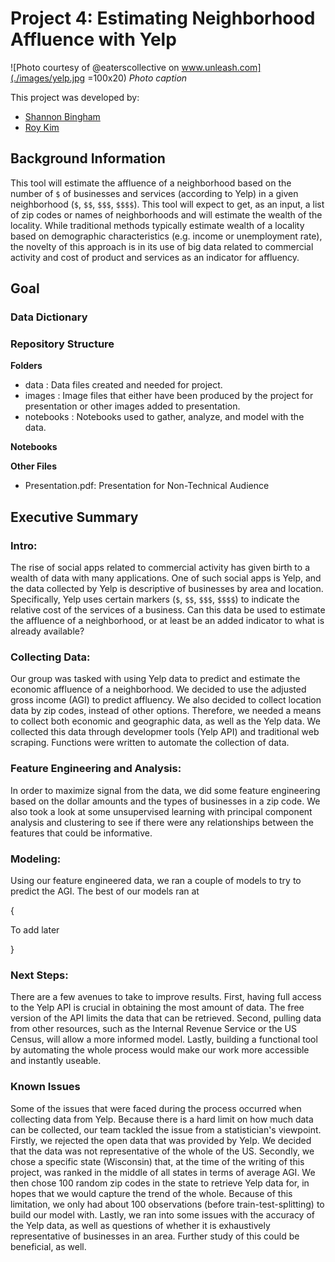 # Project 4: Estimating Neighborhood Affluence with Yelp

![Photo courtesy of @eaterscollective on www.unleash.com](./images/yelp.jpg =100x20)
_Photo caption_
 
This project was developed by:
- [Shannon Bingham](https://www.linkedin.com/in/shannon-bingham/)
- [Roy Kim](https://www.linkedin.com/in/roybkim/)
 
## Background Information
This tool will estimate the affluence of a neighborhood based on the number of `$` of businesses and services (according to Yelp) in a given neighborhood (`$`, `$$`, `$$$`, `$$$$`). This tool will expect to get, as an input, a list of zip codes or names of neighborhoods and will estimate the wealth of the locality. While traditional methods typically estimate wealth of a locality based on demographic characteristics (e.g. income or unemployment rate), the novelty of this approach is in its use of big data related to commercial activity and cost of product and services as an indicator for affluency.

## Goal


### Data Dictionary


### Repository Structure
**Folders**
- data : Data files created and needed for project.
- images : Image files that either have been produced by the project for presentation or other images added to presentation.
- notebooks : Notebooks used to gather, analyze, and model with the data.

**Notebooks**  


**Other Files**
- Presentation.pdf: Presentation for Non-Technical Audience

## Executive Summary
### Intro:
The rise of social apps related to commercial activity has given birth to a wealth of data with many applications. One of such social apps is Yelp, and the data collected by Yelp is descriptive of businesses by area and location. Specifically, Yelp uses certain markers (`$`, `$$`, `$$$`, `$$$$`) to indicate the relative cost of the services of a business. Can this data be used to estimate the affluence of a neighborhood, or at least be an added indicator to what is already available?

### Collecting Data:
Our group was tasked with using Yelp data to predict and estimate the economic affluence of a neighborhood. We decided to use the adjusted gross income (AGI) to predict affluency. We also decided to collect location data by zip codes, instead of other options. Therefore, we needed a means to collect both economic and geographic data, as well as the Yelp data. We collected this data through developmer tools (Yelp API) and traditional web scraping. Functions were written to automate the collection of data.

### Feature Engineering and Analysis:
In order to maximize signal from the data, we did some feature engineering based on the dollar amounts and the types of businesses in a zip code. We also took a look at some unsupervised learning with principal component analysis and clustering to see if there were any relationships between the features that could be informative.

### Modeling:
Using our feature engineered data, we ran a couple of models to try to predict the AGI. The best of our models ran at 

{

To add later

}

### Next Steps:
There are a few avenues to take to improve results. First, having full access to the Yelp API is crucial in obtaining the most amount of data. The free version of the API limits the data that can be retrieved. Second, pulling data from other resources, such as the Internal Revenue Service or the US Census, will allow a more informed model. Lastly, building a functional tool by automating the whole process would make our work more accessible and instantly useable.

### Known Issues
Some of the issues that were faced during the process occurred when collecting data from Yelp. Because there is a hard limit on how much data can be collected, our team tackled the issue from a statistician's viewpoint. Firstly, we rejected the open data that was provided by Yelp. We decided that the data was not representative of the whole of the US. Secondly, we chose a specific state (Wisconsin) that, at the time of the writing of this project, was ranked in the middle of all states in terms of average AGI. We then chose 100 random zip codes in the state to retrieve Yelp data for, in hopes that we would capture the trend of the whole. Because of this limitation, we only had about 100 observations (before train-test-splitting) to build our model with. Lastly, we ran into some issues with the accuracy of the Yelp data, as well as questions of whether it is exhaustively representative of businesses in an area. Further study of this could be beneficial, as well.
